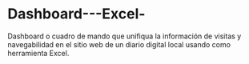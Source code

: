 # Dashboard---Excel-
Dashboard o cuadro de mando que unifiqua la información de visitas y navegabilidad en el sitio web de un diario digital local usando como herramienta Excel.
